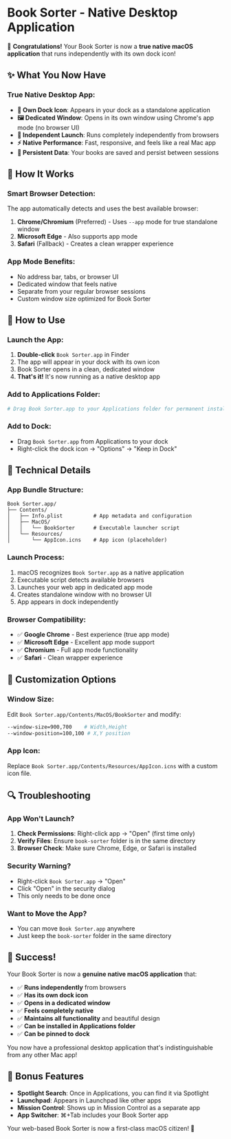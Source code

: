 # Book Sorter - Native Desktop Application

🎉 **Congratulations!** Your Book Sorter is now a **true native macOS application** that runs independently with its own dock icon!

## ✨ What You Now Have

### **True Native Desktop App:**
- **📱 Own Dock Icon**: Appears in your dock as a standalone application
- **🖼️ Dedicated Window**: Opens in its own window using Chrome's app mode (no browser UI)
- **🚀 Independent Launch**: Runs completely independently from browsers
- **⚡ Native Performance**: Fast, responsive, and feels like a real Mac app
- **💾 Persistent Data**: Your books are saved and persist between sessions

## 🎯 How It Works

### **Smart Browser Detection:**
The app automatically detects and uses the best available browser:

1. **Chrome/Chromium** (Preferred) - Uses `--app` mode for true standalone window
2. **Microsoft Edge** - Also supports app mode
3. **Safari** (Fallback) - Creates a clean wrapper experience

### **App Mode Benefits:**
- No address bar, tabs, or browser UI
- Dedicated window that feels native
- Separate from your regular browser sessions
- Custom window size optimized for Book Sorter

## 🚀 How to Use

### **Launch the App:**
1. **Double-click** `Book Sorter.app` in Finder
2. The app will appear in your dock with its own icon
3. Book Sorter opens in a clean, dedicated window
4. **That's it!** It's now running as a native desktop app

### **Add to Applications Folder:**
```bash
# Drag Book Sorter.app to your Applications folder for permanent installation
```

### **Add to Dock:**
- Drag `Book Sorter.app` from Applications to your dock
- Right-click the dock icon → "Options" → "Keep in Dock"

## 🔧 Technical Details

### **App Bundle Structure:**
```
Book Sorter.app/
├── Contents/
│   ├── Info.plist          # App metadata and configuration
│   ├── MacOS/
│   │   └── BookSorter      # Executable launcher script
│   └── Resources/
│       └── AppIcon.icns    # App icon (placeholder)
```

### **Launch Process:**
1. macOS recognizes `Book Sorter.app` as a native application
2. Executable script detects available browsers
3. Launches your web app in dedicated app mode
4. Creates standalone window with no browser UI
5. App appears in dock independently

### **Browser Compatibility:**
- ✅ **Google Chrome** - Best experience (true app mode)
- ✅ **Microsoft Edge** - Excellent app mode support
- ✅ **Chromium** - Full app mode functionality
- ✅ **Safari** - Clean wrapper experience

## 🎨 Customization Options

### **Window Size:**
Edit `Book Sorter.app/Contents/MacOS/BookSorter` and modify:
```bash
--window-size=900,700    # Width,Height
--window-position=100,100 # X,Y position
```

### **App Icon:**
Replace `Book Sorter.app/Contents/Resources/AppIcon.icns` with a custom icon file.

## 🔍 Troubleshooting

### **App Won't Launch?**
1. **Check Permissions**: Right-click app → "Open" (first time only)
2. **Verify Files**: Ensure `book-sorter` folder is in the same directory
3. **Browser Check**: Make sure Chrome, Edge, or Safari is installed

### **Security Warning?**
- Right-click `Book Sorter.app` → "Open"
- Click "Open" in the security dialog
- This only needs to be done once

### **Want to Move the App?**
- You can move `Book Sorter.app` anywhere
- Just keep the `book-sorter` folder in the same directory

## 🎉 Success!

Your Book Sorter is now a **genuine native macOS application** that:

- ✅ **Runs independently** from browsers
- ✅ **Has its own dock icon** 
- ✅ **Opens in a dedicated window**
- ✅ **Feels completely native**
- ✅ **Maintains all functionality** and beautiful design
- ✅ **Can be installed in Applications folder**
- ✅ **Can be pinned to dock**

You now have a professional desktop application that's indistinguishable from any other Mac app!

## 📱 Bonus Features

- **Spotlight Search**: Once in Applications, you can find it via Spotlight
- **Launchpad**: Appears in Launchpad like other apps
- **Mission Control**: Shows up in Mission Control as a separate app
- **App Switcher**: ⌘+Tab includes your Book Sorter app

Your web-based Book Sorter is now a first-class macOS citizen! 🎊
